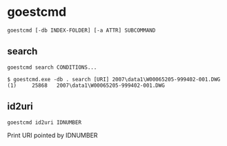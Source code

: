 goestcmd
========

```
goestcmd [-db INDEX-FOLDER] [-a ATTR] SUBCOMMAND
```

search
------

```
goestcmd search CONDITIONS...
```

```
$ goestcmd.exe -db . search [URI] 2007\data1\W00065205-999402-001.DWG
(1)     25868   2007\data1\W00065205-999402-001.DWG
```


id2uri
------

```
goestcmd id2uri IDNUMBER
```

Print URI pointed by IDNUMBER
